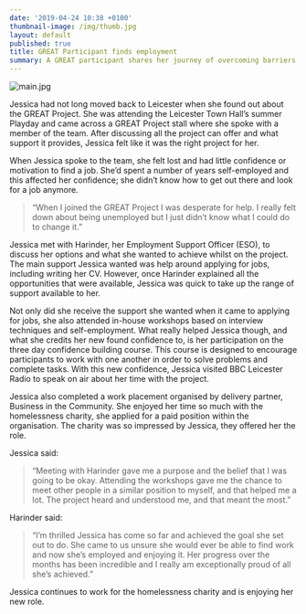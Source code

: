 ```yaml
---
date: '2019-04-24 10:38 +0100'
thumbnail-image: /img/thumb.jpg
layout: default
published: true
title: GREAT Participant finds employment
summary: A GREAT participant shares her journey of overcoming barriers to find work.
---
```

![main.jpg]({{site.baseurl}}/img/main.jpg)

Jessica had not long moved back to Leicester when she found out about the GREAT Project. She was attending the Leicester Town Hall’s summer Playday and came across a GREAT Project stall where she spoke with a member of the team. After discussing all the project can offer and what support it provides, Jessica felt like it was the right project for her. 

When Jessica spoke to the team, she felt lost and had little confidence or motivation to find a job. She’d spent a number of years self-employed and this affected her confidence; she didn’t know how to get out there and look for a job anymore. 

> “When I joined the GREAT Project I was desperate for help. I really felt down about being unemployed but I just didn’t know what I could do to change it.”

Jessica met with Harinder, her Employment Support Officer (ESO), to discuss her options and what she wanted to achieve whilst on the project. The main support Jessica wanted was help around applying for jobs, including writing her CV. However, once Harinder explained all the opportunities that were available, Jessica was quick to take up the range of support available to her.  

Not only did she receive the support she wanted when it came to applying for jobs, she also attended in-house workshops based on interview techniques and self-employment. What really helped Jessica though, and what she credits her new found confidence to, is her participation on the three day confidence building course. This course is designed to encourage participants to work with one another in order to solve problems and complete tasks. With this new confidence, Jessica visited BBC Leicester Radio to speak on air about her time with the project.  

Jessica also completed a work placement organised by delivery partner, Business in the Community. She enjoyed her time so much with the homelessness charity, she applied for a paid position within the organisation. The charity was so impressed by Jessica, they offered her the role.  

Jessica said:

> “Meeting with Harinder gave me a purpose and the belief that I was going to be okay. Attending the workshops gave me the chance to meet other people in a similar position to myself, and that helped me a lot. The project heard and understood me, and that meant the most.”

Harinder said: 

> “I’m thrilled Jessica has come so far and achieved the goal she set out to do. She came to us unsure she would ever be able to find work and now she’s employed and enjoying it. Her progress over the months has been incredible and I really am exceptionally proud of all she’s achieved.”

Jessica continues to work for the homelessness charity and is enjoying her new role. 

